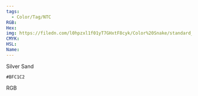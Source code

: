 ```yaml
---
tags:
  - Color/Tag/NTC
RGB:
Hex:
img: https://filedn.com/l0hpzxl1f01yT7GHxtF8cyk/Color%20Snake/standard_csv_to_svg/%23/BFC1C2.svg
CMYK:
HSL:
Name:
---
```

Silver Sand
```palette
#BFC1C2
```
RGB
